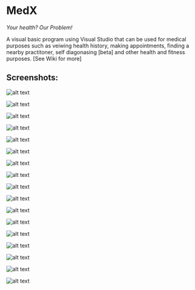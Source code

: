 MedX
====
*Your health? Our Problem!*

A visual basic program using Visual Studio that can be used for medical purposes such as veiwing health history, making appointments, finding a nearby practitoner, self diagonasing [beta] and other health and fitness purposes.   [See Wiki for more]

## Screenshots:
![alt text](https://github.com/asiffarhankhan/MedX/blob/master/Screenshots/Screenshot%20(3).png)

![alt text](https://github.com/asiffarhankhan/MedX/blob/master/Screenshots/Screenshot%20(4).png)

![alt text](https://github.com/asiffarhankhan/MedX/blob/master/Screenshots/Screenshot%20(5).png)

![alt text](https://github.com/asiffarhankhan/MedX/blob/master/Screenshots/Screenshot%20(6).png)

![alt text](https://github.com/asiffarhankhan/MedX/blob/master/Screenshots/Screenshot%20(7).png)

![alt text](https://github.com/asiffarhankhan/MedX/blob/master/Screenshots/Screenshot%20(8).png)

![alt text](https://github.com/asiffarhankhan/MedX/blob/master/Screenshots/Screenshot%20(9).png)

![alt text](https://github.com/asiffarhankhan/MedX/blob/master/Screenshots/Screenshot%20(10).png)

![alt text](https://github.com/asiffarhankhan/MedX/blob/master/Screenshots/Screenshot%20(11).png)

![alt text](https://github.com/asiffarhankhan/MedX/blob/master/Screenshots/Screenshot%20(12).png)

![alt text](https://github.com/asiffarhankhan/MedX/blob/master/Screenshots/Screenshot%20(13).png)

![alt text](https://github.com/asiffarhankhan/MedX/blob/master/Screenshots/Screenshot%20(14).png)

![alt text](https://github.com/asiffarhankhan/MedX/blob/master/Screenshots/Screenshot%20(15).png)

![alt text](https://github.com/asiffarhankhan/MedX/blob/master/Screenshots/Screenshot%20(16).png)

![alt text](https://github.com/asiffarhankhan/MedX/blob/master/Screenshots/Screenshot%20(18).png)

![alt text](https://github.com/asiffarhankhan/MedX/blob/master/Screenshots/Screenshot%20(19).png)

![alt text](https://github.com/asiffarhankhan/MedX/blob/master/Screenshots/Screenshot%20(20).png)
